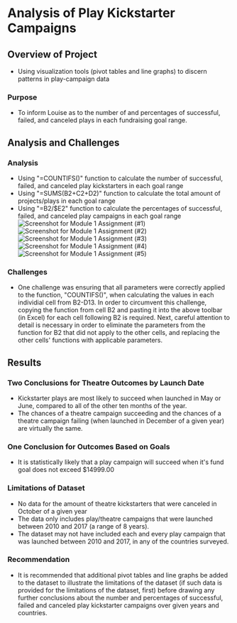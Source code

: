 # Analysis of Play Kickstarter Campaigns
## Overview of Project
   - Using visualization tools (pivot tables and line graphs) to discern patterns in play-campaign data
### Purpose
   - To inform Louise as to the number of and percentages of successful, failed, and canceled plays in each fundraising goal range.
## Analysis and Challenges
### Analysis
   - Using "=COUNTIFS()" function to calculate the number of successful, failed, and canceled play kickstarters in each goal range
   - Using "=SUMS(B2+C2+D2)" function to calculate the total amount of projects/plays in each goal range
   - Using "=B2/$E2" function to calculate the percentages of successful, failed, and canceled play campaigns in each goal range![Screenshot for Module 1 Assignment (#1)](https://user-images.githubusercontent.com/109160865/179293569-08312814-240d-484c-89bf-26bac1bb1904.png)
![Screenshot for Module 1 Assignment (#2)](https://user-images.githubusercontent.com/109160865/179293600-a2fd12eb-4f78-4e41-8ec1-9ab6d6a9e2ae.png)![Screenshot for Module 1 Assignment (#3)](https://user-images.githubusercontent.com/109160865/179293756-a241aa51-1cbf-4914-830b-dab92c58b56e.png)
![Screenshot for Module 1 Assignment (#4)](https://user-images.githubusercontent.com/109160865/179293824-c55e956f-f236-47e1-b3c9-6c627e1d7d85.png)
![Screenshot for Module 1 Assignment (#5)](https://user-images.githubusercontent.com/109160865/179293879-4f21abb6-104b-4211-8bba-6ad7819fe064.png)
### Challenges
   - One challenge was ensuring that all parameters were correctly applied to the function, "COUNTIFS()", when calculating the values in each individial cell from B2-D13.  In 
   order to circumvent this challenge, copying the function from cell B2 and pasting it into the above toolbar (in Excel) for each cell following B2 is required.  Next,
   careful attention to detail is necessary in order to eliminate the parameters from the function for B2 that did not apply to the other cells, and replacing the other cells'
   functions with applicable parameters.
## Results
### Two Conclusions for Theatre Outcomes by Launch Date
   - Kickstarter plays are most likely to succeed when launched in May or June, compared to all of the other ten months of the year.
   - The chances of a theatre campaign succeeding and the chances of a theatre campaign failing (when launched in December of a given year) are virtually the same.
### One Conclusion for Outcomes Based on Goals
   - It is statistically likely that a play campaign will succeed when it's fund goal does not exceed $14999.00
### Limitations of Dataset
   - No data for the amount of theatre kickstarters that were canceled in October of a given year
   - The data only includes play/theatre campaigns that were launched between 2010 and 2017 (a range of 8 years).
   - The dataset may not have included each and every play campaign that was launched between 2010 and 2017, in any of the countries surveyed.
### Recommendation
   - It is recommended that additional pivot tables and line graphs be added to the dataset to illustrate the limitations of the dataset (if such data is provided for the
   limitations of the dataset, first) before drawing any further conclusions about the number and percentages of successful, failed and canceled play kickstarter campaigns
   over given years and countries.
   



